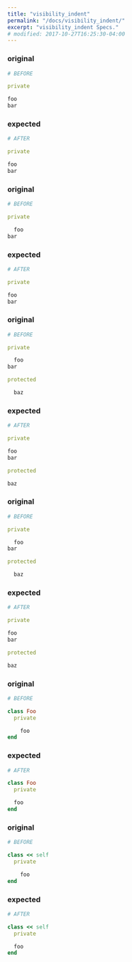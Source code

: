 ```yaml
---
title: "visibility_indent"
permalink: "/docs/visibility_indent/"
excerpt: "visibility_indent Specs."
# modified: 2017-10-27T16:25:30-04:00
---
```

### original
```ruby
# BEFORE

private

foo
bar

```
### expected
```ruby
# AFTER

private

foo
bar

```
### original
```ruby
# BEFORE

private

  foo
bar

```
### expected
```ruby
# AFTER

private

foo
bar

```
### original
```ruby
# BEFORE

private

  foo
bar

protected

  baz

```
### expected
```ruby
# AFTER

private

foo
bar

protected

baz

```
### original
```ruby
# BEFORE

private

  foo
bar

protected

  baz

```
### expected
```ruby
# AFTER

private

foo
bar

protected

baz

```
### original
```ruby
# BEFORE

class Foo
  private

    foo
end

```
### expected
```ruby
# AFTER

class Foo
  private

  foo
end

```
### original
```ruby
# BEFORE

class << self
  private

    foo
end

```
### expected
```ruby
# AFTER

class << self
  private

  foo
end

```
